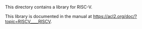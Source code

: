 This directory contains a library for RISC-V.

This library is documented in the manual at
https://acl2.org/doc/?topic=RISCV____RISCV.
